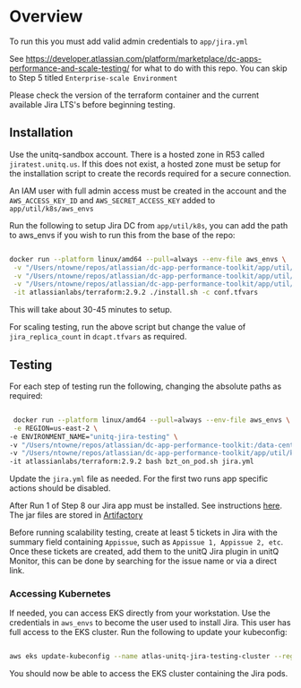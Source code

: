 # Overview

To run this you must add valid admin credentials to `app/jira.yml`

See https://developer.atlassian.com/platform/marketplace/dc-apps-performance-and-scale-testing/ for what to do with this repo. You can skip to Step 5 titled `Enterprise-scale Environment`

Please check the version of the terraform container and the current available Jira LTS's before beginning testing.

## Installation 

Use the unitq-sandbox account. There is a hosted zone in R53 called `jiratest.unitq.us`. If this does not exist, a hosted zone must be setup for the installation script to create the records required for a secure connection. 

An IAM user with full admin access must be created in the account and the `AWS_ACCESS_KEY_ID` and `AWS_SECRET_ACCESS_KEY` added to `app/util/k8s/aws_envs`

Run the following to setup Jira DC from `app/util/k8s`, you can add the path to aws_envs if you wish to run this from the base of the repo:

```sh

docker run --platform linux/amd64 --pull=always --env-file aws_envs \
 -v "/Users/ntowne/repos/atlassian/dc-app-performance-toolkit/app/util/k8s/dcapt.tfvars:/data-center-terraform/conf.tfvars" \
 -v "/Users/ntowne/repos/atlassian/dc-app-performance-toolkit/app/util/k8s/dcapt-snapshots.json:/data-center-terraform/dcapt-snapshots.json" \
 -v "/Users/ntowne/repos/atlassian/dc-app-performance-toolkit/app/util/k8s/logs:/data-center-terraform/logs" \
 -it atlassianlabs/terraform:2.9.2 ./install.sh -c conf.tfvars

```

This will take about 30-45 minutes to setup.

For scaling testing, run the above script but change the value of `jira_replica_count` in `dcapt.tfvars` as required.

## Testing

For each step of testing run the following, changing the absolute paths as required:

```sh

 docker run --platform linux/amd64 --pull=always --env-file aws_envs \
 -e REGION=us-east-2 \
-e ENVIRONMENT_NAME="unitq-jira-testing" \
-v "/Users/ntowne/repos/atlassian/dc-app-performance-toolkit:/data-center-terraform/dc-app-performance-toolkit" \
-v "/Users/ntowne/repos/atlassian/dc-app-performance-toolkit/app/util/k8s/bzt_on_pod.sh:/data-center-terraform/bzt_on_pod.sh" \
-it atlassianlabs/terraform:2.9.2 bash bzt_on_pod.sh jira.yml

```

Update the `jira.yml` file as needed. For the first two runs app specific actions should be disabled.

After Run 1 of Step 8 our Jira app must be installed. See instructions [here](https://docs.google.com/document/d/188wLOuTHduoCjFQUFN6srxRV2sQRKDbcx2mjEl0wAqU/edit#heading=h.8sx1wi5oltrp). The jar files are stored in [Artifactory](https://unitq.jfrog.io/ui/native/libs-release-local/com/unitq/jira-server-plugin/)

Before running scalability testing, create at least 5 tickets in Jira with the summary field containing `Appissue`, such as `Appissue 1, Appissue 2, etc`. Once these tickets are created, add them to the unitQ Jira plugin in unitQ Monitor, this can be done by searching for the issue name or via a direct link. 

### Accessing Kubernetes

If needed, you can access EKS directly from your workstation. Use the credentials in `aws_envs` to become the user used to install Jira. This user has full access to the EKS cluster. Run the following to update your kubeconfig:

```bash

aws eks update-kubeconfig --name atlas-unitq-jira-testing-cluster --region us-east-2

```

You should now be able to access the EKS cluster containing the Jira pods.